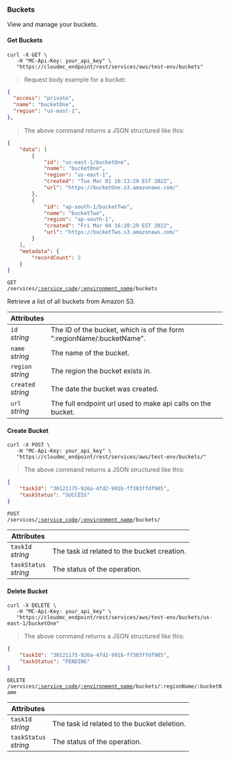 ### Buckets

View and manage your buckets.

<!-------------------- GET buckets -------------------->

#### Get Buckets

```shell
curl -X GET \
   -H "MC-Api-Key: your_api_key" \
   "https://cloudmc_endpoint/rest/services/aws/test-env/buckets"
```
> Request body example for a bucket:

```json
{
  "access": "private",
  "name": "bucketOne",
  "region": "us-east-1",
},
```

> The above command returns a JSON structured like this:

```json
{
    "data": [
        {
            "id": "us-east-1/bucketOne",
            "name": "bucketOne",
            "region": "us-east-1",
            "created": "Tue Mar 01 16:13:29 EST 2022",
            "url": "https://bucketOne.s3.amazonaws.com/"
        },
        {
            "id": "ap-south-1/bucketTwo",
            "name": "bucketTwo",
            "region": "ap-south-1",
            "created": "Fri Mar 04 16:20:29 EST 2022",
            "url": "https://bucketTwo.s3.amazonaws.com/"
        }
    ],
    "metadata": {
        "recordCount": 2
    }
}
```

<code>GET /services/<a href="#administration-service-connections">:service_code</a>/<a href="#administration-environments">:environment_name</a>/buckets</code>

Retrieve a list of all buckets from Amazon S3.

| Attributes                        | &nbsp;                                                                                                                                                                                                                   |
|-----------------------------------|--------------------------------------------------------------------------------------------------------------------------------------------------------------------------------------------------------------------------|
| `id`<br/>*string*                 | The ID of the bucket, which is of the form ":regionName/:bucketName".                                                                                                                                                                                                  |
| `name`<br/>*string*               | The name of the bucket.                                                                                                                                                                                                |
| `region`<br/>*string*     | The region the bucket exists in.                                                                                                                                                     |
| `created`<br/>*string*            | The date the bucket was created.                                                                                                                                                                         |
| `url`<br/>*string*       | The full endpoint url used to make api calls on the bucket.                                                                                                                                                                                      

<!-------------------- CREATE A BUCKET -------------------->

#### Create Bucket

```shell
curl -X POST \
   -H "MC-Api-Key: your_api_key" \
   "https://cloudmc_endpoint/rest/services/aws/test-env/buckets/"
```
> The above command returns a JSON structured like this:

```json
{
    "taskId": "30121175-926a-4fd2-991b-ff303ffdf905",
    "taskStatus": "SUCCESS"
}
```

<code>POST /services/<a href="#administration-service-connections">:service_code</a>/<a href="#administration-environments">:environment_name</a>/buckets/</code>

| Attributes                 | &nbsp;                                        |
|----------------------------|-----------------------------------------------|
| `taskId` <br/>*string*     | The task id related to the bucket creation. |
| `taskStatus` <br/>*string* | The status of the operation.                  |


<!-------------------- DELETE A BUCKET -------------------->

#### Delete Bucket

```shell
curl -X DELETE \
   -H "MC-Api-Key: your_api_key" \
   "https://cloudmc_endpoint/rest/services/aws/test-env/buckets/us-east-1/bucketOne"
```
> The above command returns a JSON structured like this:

```json
{
    "taskId": "30121175-926a-4fd2-991b-ff303ffdf905",
    "taskStatus": "PENDING"
}
```

<code>DELETE /services/<a href="#administration-service-connections">:service_code</a>/<a href="#administration-environments">:environment_name</a>/buckets/:regionName/:bucketName</code>

| Attributes                 | &nbsp;                                        |
|----------------------------|-----------------------------------------------|
| `taskId` <br/>*string*     | The task id related to the bucket deletion. |
| `taskStatus` <br/>*string* | The status of the operation.                  |


